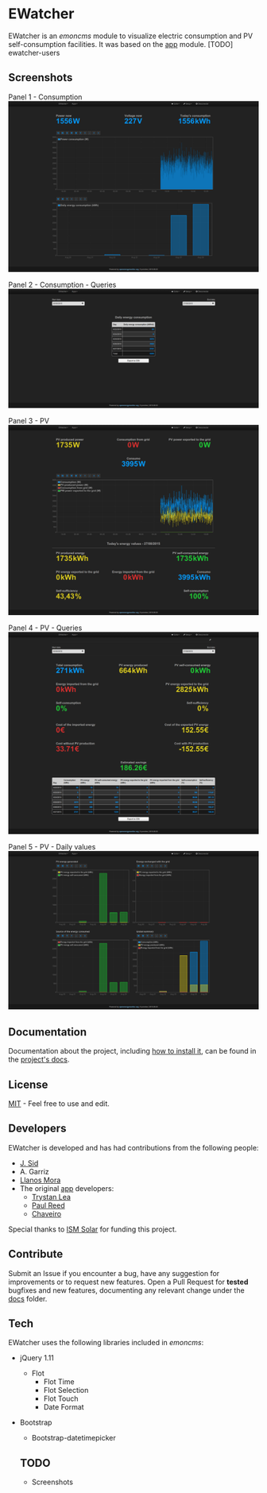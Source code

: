 # EWatcher
EWatcher is an *emoncms* module to visualize electric consumption and PV self-consumption facilities.
It was based on the [app](https://github.com/emoncms/app) module.
[TODO] ewatcher-users

Screenshots
-----------
Panel 1 - Consumption
![](docs/screenshots/P1.png)

Panel 2 - Consumption - Queries
![](docs/screenshots/P2.png)

Panel 3 - PV
![](docs/screenshots/P3.png)

Panel 4 - PV - Queries
![](docs/screenshots/P4.png)

Panel 5 - PV - Daily values
![](docs/screenshots/P5.png)

Documentation
-------------
Documentation about the project, including [how to install it](docs/Install-Upgrade.md), can be found in the [project's docs](docs/).

License
-------
[MIT](LICENSE) - Feel free to use and edit.

Developers
----------
EWatcher is developed and has had contributions from the following people:

* [J. Sid](https://github.com/jsidrach)
* A. Garriz
* [Llanos Mora](https://sites.google.com/site/llanosmora/home)
* The original [app](https://github.com/emoncms/app) developers:
  * [Trystan Lea](https://github.com/trystanlea)
  * [Paul Reed](https://github.com/Paul-Reed)
  * [Chaveiro](https://github.com/chaveiro)

Special thanks to [ISM Solar](http://www.ismsolar.com/) for funding this project.

Contribute
----------
Submit an Issue if you encounter a bug, have any suggestion for improvements or to request new features.
Open a Pull Request for **tested** bugfixes and new features, documenting any relevant change under the [docs](docs/) folder.

Tech
----
EWatcher uses the following libraries included in *emoncms*:

* jQuery 1.11
  * Flot
    * Flot Time
    * Flot Selection
    * Flot Touch
    * Date Format
* Bootstrap
  * Bootstrap-datetimepicker

  TODO
  ----
  * Screenshots
